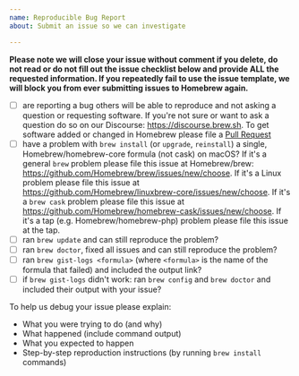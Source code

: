 ```yaml
---
name: Reproducible Bug Report
about: Submit an issue so we can investigate

---
```


**Please note we will close your issue without comment if you delete, do not read or do not fill out the issue checklist below and provide ALL the requested information. If you repeatedly fail to use the issue template, we will block you from ever submitting issues to Homebrew again.**

- [ ] are reporting a bug others will be able to reproduce and not asking a question or requesting software. If you're not sure or want to ask a question do so on our Discourse: https://discourse.brew.sh. To get software added or changed in Homebrew please file a [Pull Request](https://github.com/Homebrew/linuxbrew-core/blob/master/CONTRIBUTING.md)
- [ ] have a problem with `brew install` (or `upgrade`, `reinstall`) a single, Homebrew/homebrew-core formula (not cask) on macOS? If it's a general `brew` problem please file this issue at Homebrew/brew: https://github.com/Homebrew/brew/issues/new/choose. If it's a Linux problem please file this issue at https://github.com/Homebrew/linuxbrew-core/issues/new/choose. If it's a `brew cask` problem please file this issue at https://github.com/Homebrew/homebrew-cask/issues/new/choose. If it's a tap (e.g. Homebrew/homebrew-php) problem please file this issue at the tap.
- [ ] ran `brew update` and can still reproduce the problem?
- [ ] ran `brew doctor`, fixed all issues and can still reproduce the problem?
- [ ] ran `brew gist-logs <formula>` (where `<formula>` is the name of the formula that failed) and included the output link?
- [ ] if `brew gist-logs` didn't work: ran `brew config` and `brew doctor` and included their output with your issue?

To help us debug your issue please explain:

- What you were trying to do (and why)
- What happened (include command output)
- What you expected to happen
- Step-by-step reproduction instructions (by running `brew install` commands)

